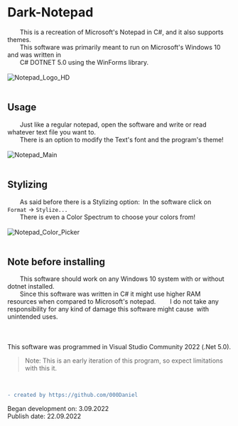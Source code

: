 # Dark-Notepad
    This is a recreation of Microsoft's Notepad in C#, and it also supports themes. <br />
    This software was primarily meant to run on Microsoft's Windows 10 and was written in <br />
    C# DOTNET 5.0 using the WinForms library. <br />
    <br />
    ![Notepad_Logo_HD](https://user-images.githubusercontent.com/90350173/191742096-84bb5226-05ef-4bad-9083-ec41ff1364f9.png)
    <br />
    <br />
## Usage
    Just like a regular notepad, open the software and write or read whatever text file you want to. <br />
    There is an option to modify the Text's font and the program's theme! <br />
    <br />
    ![Notepad_Main](https://user-images.githubusercontent.com/90350173/191743119-d3271114-9cf9-4241-9662-dd9936ddc31c.png)
    <br />
    <br />
## Stylizing
    As said before there is a Stylizing option: In the software click on `Format` -> `Stylize...` <br />
    There is even a Color Spectrum to choose your colors from! <br />
    <br />
    ![Notepad_Color_Picker](https://user-images.githubusercontent.com/90350173/191742947-42d52fb0-9b88-41b9-be44-73f5b4927500.png)
    <br />
    <br />
## Note before installing
    This software should work on any Windows 10 system with or without dotnet installed. <br />
    Since this software was written in C# it might use higher RAM resources when compared to Microsoft's notepad.
    I do not take any responsibility for any kind of damage this software might cause with unintended uses. <br />
<br />
<br />
<br />
This software was programmed in Visual Studio Community 2022 (.Net 5.0).
> Note: This is an early iteration of this program, so expect limitations with this it.
<br />

```diff
- created by https://github.com/000Daniel
```
Began development on: 3.09.2022 <br />
Publish date: 22.09.2022 <br />
